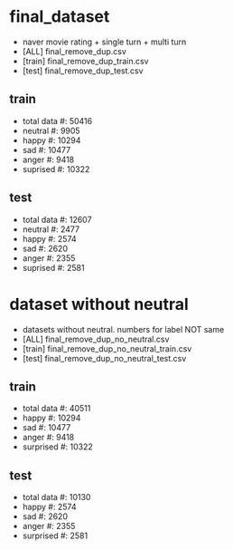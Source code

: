 # final_dataset
- naver movie rating + single turn + multi turn
- [ALL] final_remove_dup.csv
- [train] final_remove_dup_train.csv
- [test] final_remove_dup_test.csv

## train
- total data #: 50416
- neutral #: 9905
- happy #: 10294
- sad #: 10477
- anger #: 9418
- suprised #: 10322

## test
- total data #: 12607
- neutral #: 2477
- happy #: 2574
- sad #: 2620
- anger #: 2355
- suprised #: 2581

# dataset without neutral
- datasets without neutral. numbers for label NOT same
- [ALL] final_remove_dup_no_neutral.csv
- [train] final_remove_dup_no_neutral_train.csv
- [test] final_remove_dup_no_neutral_test.csv

## train
- total data #: 40511
- happy #: 10294
- sad #: 10477
- anger #: 9418
- surprised #: 10322

## test
- total data #: 10130
- happy #: 2574
- sad #: 2620
- anger #: 2355
- surprised #: 2581
